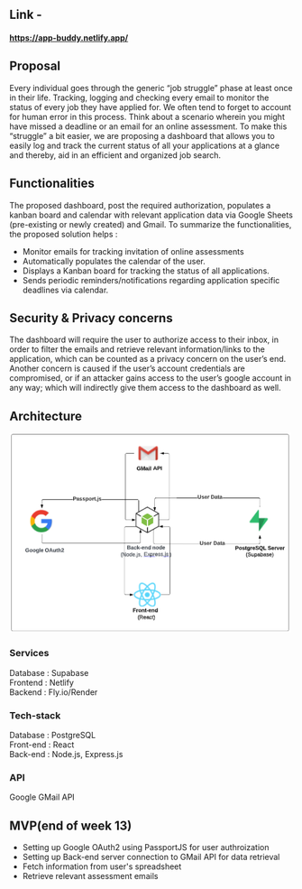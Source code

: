 ## Link -
#### https://app-buddy.netlify.app/

## Proposal

Every individual goes through the generic “job struggle” phase at least once in their life. Tracking, logging and checking every email to monitor the status of every job they have applied for. We often tend to forget to account for human error in this process. Think about a scenario wherein you might have missed a deadline or an email for an online assessment. To make this “struggle” a bit easier, we are proposing a dashboard that allows you to easily log and track the current status of all your applications at a glance and thereby, aid in an efficient and organized job search.

## Functionalities

The proposed dashboard, post the required authorization, populates a kanban board and calendar with relevant application data via Google Sheets (pre-existing or newly created) and Gmail. To summarize the functionalities, the proposed solution helps :

- Monitor emails for tracking invitation of online assessments
- Automatically populates the calendar of the user.
- Displays a Kanban board for tracking the status of all applications.
- Sends periodic reminders/notifications regarding application specific deadlines via calendar.

## Security & Privacy concerns

The dashboard will require the user to authorize access to their inbox, in order to filter the emails and retrieve relevant information/links to the application, which can be counted as a privacy concern on the user’s end.
Another concern is caused if the user’s account credentials are compromised, or if an attacker gains access to the user’s google account in any way; which will indirectly give them access to the dashboard as well.

## Architecture

<img src = "/Architecture.png" width = "500">

### Services

Database : Supabase <br />
Frontend : Netlify <br />
Backend : Fly.io/Render <br />

### Tech-stack

Database : PostgreSQL <br />
Front-end : React <br />
Back-end : Node.js, Express.js <br />

### API

Google GMail API

## MVP(end of week 13)

- Setting up Google OAuth2 using PassportJS for user authroization
- Setting up Back-end server connection to GMail API for data retrieval
- Fetch information from user's spreadsheet
- Retrieve relevant assessment emails
